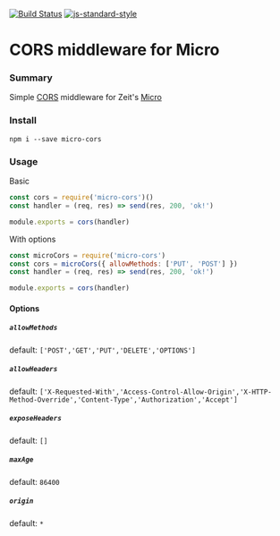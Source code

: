 [![Build Status](https://travis-ci.org/maccyber/micro-cors.svg?branch=master)](https://travis-ci.org/maccyber/micro-cors)
[![js-standard-style](https://img.shields.io/badge/code%20style-standard-brightgreen.svg?style=flat)](https://github.com/feross/standard)


# CORS middleware for Micro

### Summary

Simple [CORS](https://developer.mozilla.org/en-US/docs/Web/HTTP/Access_control_CORS) middleware for Zeit's [Micro](https://github.com/zeit/micro)

### Install

```
npm i --save micro-cors
```

### Usage

Basic

```js
const cors = require('micro-cors')()
const handler = (req, res) => send(res, 200, 'ok!')

module.exports = cors(handler)
```

With options

```js
const microCors = require('micro-cors')
const cors = microCors({ allowMethods: ['PUT', 'POST'] })
const handler = (req, res) => send(res, 200, 'ok!')

module.exports = cors(handler)
```

#### Options

##### `allowMethods`

default: `['POST','GET','PUT','DELETE','OPTIONS']`

##### `allowHeaders`

default: `['X-Requested-With','Access-Control-Allow-Origin','X-HTTP-Method-Override','Content-Type','Authorization','Accept']`

##### `exposeHeaders`

default: `[]`

##### `maxAge`

default: `86400`

##### `origin`

default: `*`

